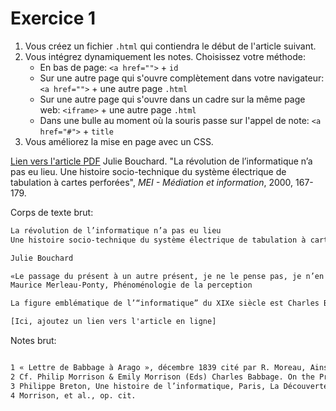 # Exercice 1
1. Vous créez un fichier `.html` qui contiendra le début de l'article suivant. 
1. Vous intégrez dynamiquement les notes. 
    Choisissez votre méthode:  
    * En bas de page: `<a href="">` + `id`
    * Sur une autre page qui s'ouvre complètement dans votre navigateur: `<a href="">` + une autre page `.html`
    * Sur une autre page qui s'ouvre dans un cadre sur la même page web: `<iframe>` + une autre page `.html` 
    * Dans une bulle au moment où la souris passe sur l'appel de note: `<a href="#">` + `title`
1. Vous améliorez la mise en page avec un CSS. 



[Lien vers l'article PDF](https://archivesic.ccsd.cnrs.fr/sic_00000406)
Julie Bouchard. "La révolution de l’informatique n’a pas eu lieu. Une histoire socio-technique du système électrique de tabulation à cartes perforées", _MEI - Médiation et information_, 2000, 167-179.


Corps de texte brut: 
```txt
La révolution de l’informatique n’a pas eu lieu
Une histoire socio-technique du système électrique de tabulation à cartes perforées

Julie Bouchard

«Le passage du présent à un autre présent, je ne le pense pas, je n’en suis pas le spectateur, je l’effectue.»
Maurice Merleau-Ponty, Phénoménologie de la perception

La figure emblématique de l’“informatique” du XIXe siècle est Charles Babbage, à qui le XXe siècle est reconnaissant d’avoir conçu sur papier ce qui fut réalisé un siècle plus tard : un ordinateur (pour être plus juste nous devrions dire un calculateur universel, car l’idée d’un programme enregistré échappe à Babbage). L’astronome mathématicien dit alors de sa machine analytique qu’elle doit permettre « de résoudre n’importe quelle équation et d’exécuter les opérations les plus compliquées de l’analyse mathématique » 1 ; il imagine pour cela un ensemble d’éléments qui composent aujourd’hui l’architecture de nos ordinateurs : une unité arithmétique et logique, une mémoire, une unité de commande, une unité d’entrée et une unité de sortie. En son temps, l’homme est perçu comme « cinglé »2, avec la réalisation en 1944 du Mark I dont les concepteurs, contrairement à leurs collègues de l’époque, connaissent les travaux de Babbage3 et s’affirment comme ses dignes successeurs, il est devenu un visionnaire « en avance sur ses contemporains » 4. Ainsi, quand la revue Nature annonce la naissance du Mark I en titrant « Le rêve de Babbage devient réalité », elle célèbre un prophète... né d’un projet ayant pour objectif de réaliser sa machine ! Pour éviter la tautologie, la question n’est plus « en quoi Babbage est-il le précurseur de l’informatique du XXe siècle ? » mais « pourquoi le XXe siècle a-t-il fait de Babbage un précurseur de l’informatique ? »

[Ici, ajoutez un lien vers l'article en ligne]
```

Notes brut: 
```txt

1 « Lettre de Babbage à Arago », décembre 1839 cité par R. Moreau, Ainsi naquit l’informatique, Paris, Dunod, 1982.
2 Cf. Philip Morrison & Emily Morrison (Eds) Charles Babbage. On the Principles and Development of the Calculator and Other Seminal Writings by Charles Babbage and Others, New York, Dover Publications, 1961, p. XI.
3 Philippe Breton, Une histoire de l’informatique, Paris, La Découverte, 1990. 
4 Morrison, et al., op. cit.
```